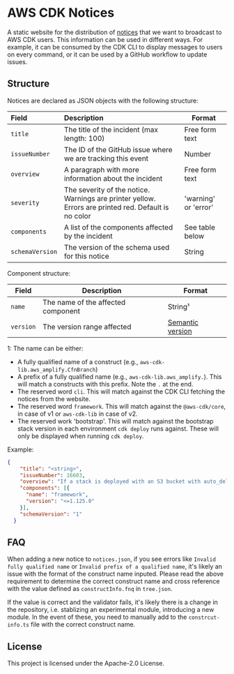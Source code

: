 # AWS CDK Notices

A static website for the distribution of [notices][1] that we want to
broadcast to AWS CDK users. This information can be used in different ways. For
example, it can be consumed by the CDK CLI to display messages to users on every
command, or it can be used by a GitHub workflow to update issues.

## Structure

Notices are declared as JSON objects with the following structure:

| Field           | Description                                                                                          | Format                |
| :-------------- | :----------------------------------------------------------------------------------------------------| ----------------------|
| `title`         | The title of the incident (max length: 100)                                                          | Free form text        |
| `issueNumber`   | The ID of the GitHub issue where we are tracking this event                                          | Number                |
| `overview`      | A paragraph with more information about the incident                                                 | Free form text        |
| `severity`      | The severity of the notice. Warnings are printer yellow. Errors are printed red. Default is no color | 'warning' or 'error'  |
| `components`    | A list of the components affected by the incident                                                    | See table below       |
| `schemaVersion` | The version of the schema used for this notice                                                       | String                |

Component structure:

| Field     | Description                        | Format                     |
| --------- | ---------------------------------- | -------------------------- |
| `name`    | The name of the affected component | String¹                    |
| `version` | The version range affected         | [Semantic version][semver] |

1: The name can be either:

* A fully qualified name of a construct (e.g., `aws-cdk-lib.aws_amplify.CfnBranch`)
* A prefix of a fully qualified name (e.g., `aws-cdk-lib.aws_amplify.`).
  This will match a constructs with this prefix. Note the `.` at the end.
* The reserved word `cli`. This will match against the CDK CLI fetching
  the notices from the website.
* The reserved word `framework`. This will match against the
  `@aws-cdk/core`, in case of v1 or `aws-cdk-lib` in case of v2.
* The reserved work 'bootstrap'. This will match against the bootstrap stack version in each
  environment `cdk deploy` runs against. These will only be displayed when running `cdk deploy`.

[semver]: https://www.npmjs.com/package/semver

Example:

```json
{
    "title": "<string>",
    "issueNumber": 16603,
    "overview": "If a stack is deployed with an S3 bucket with auto_delete_objects=True, and then re-deployed with auto_delete_objects=False, all the objects in the bucket will be deleted.",
    "components": [{
      "name": "framework",
      "version": "<=1.125.0"
    }],
    "schemaVersion": "1"
  }
```

## FAQ

When adding a new notice to `notices.json`, if you see errors like `Invalid fully qualified name`
or `Invalid prefix of a qualified name`, it's likely an issue with the format of the construct
name inputed. Please read the above requirement to determine the correct construct name and
cross reference with the value defined as `constructInfo.fnq` in `tree.json`.

If the value is correct and the validator fails, it's likely there is a change in the repository,
i.e. stablizing an experimental module, introducing a new module. In the event of these, you
need to manually add to the `constrcut-info.ts` file with the correct construct name.

## License

This project is licensed under the Apache-2.0 License.

[1]: https://cli.cdk.dev-tools.aws.dev/notices.json
